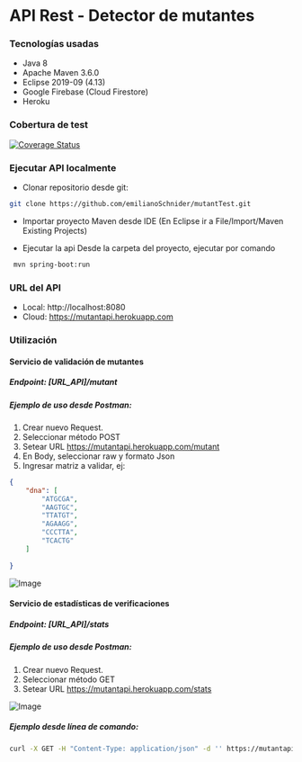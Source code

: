 # API Rest - Detector de mutantes

### Tecnologías usadas
- Java 8
- Apache Maven 3.6.0
- Eclipse 2019-09 (4.13)
- Google Firebase (Cloud Firestore)
- Heroku

### Cobertura de test
[![Coverage Status](https://coveralls.io/repos/github/emilianoSchnider/mutantTest/badge.svg?branch=master)](https://coveralls.io/github/emilianoSchnider/mutantTest?branch=master)

### Ejecutar API localmente
- Clonar repositorio desde git:
```bash
git clone https://github.com/emilianoSchnider/mutantTest.git
```

- Importar proyecto Maven desde IDE (En Eclipse ir a File/Import/Maven Existing Projects)

- Ejecutar la api
Desde la carpeta del proyecto, ejecutar por comando
```bash
 mvn spring-boot:run
```

### URL del API
- Local: http://localhost:8080
- Cloud: https://mutantapi.herokuapp.com

### Utilización
#### Servicio de validación de mutantes
##### Endpoint: [URL_API]/mutant
##### Ejemplo de uso desde Postman:
1. Crear nuevo Request.
2. Seleccionar método POST
3. Setear URL https://mutantapi.herokuapp.com/mutant
4. En Body, seleccionar raw y formato Json
5. Ingresar matriz a validar, ej:
```json
{
    "dna": [
        "ATGCGA",
        "AAGTGC",
        "TTATGT",
        "AGAAGG",
        "CCCTTA",
        "TCACTG"
    ]
        
}
```
![Image](https://i.ibb.co/NSvKcvC/IsMutant.png)

#### Servicio de estadísticas de verificaciones
##### Endpoint: [URL_API]/stats
##### Ejemplo de uso desde Postman:
1. Crear nuevo Request.
2. Seleccionar método GET
3. Setear URL https://mutantapi.herokuapp.com/stats

![Image](https://i.ibb.co/sFZ8Tkg/Stats.png)

##### Ejemplo desde línea de comando:
```bash
curl -X GET -H "Content-Type: application/json" -d '' https://mutantapi.herokuapp.com/stats
```
